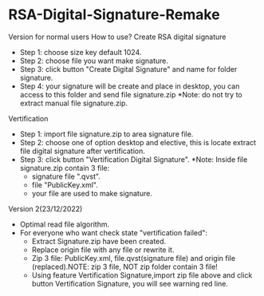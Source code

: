 # RSA-Digital-Signature-Remake
Version for normal users
How to use?
Create RSA digital signature
- Step 1: choose size key default 1024.
- Step 2: choose file you want make signature.
- Step 3: click button "Create Digital Signature" and name for folder signature.
- Step 4: your signature will be create and place in desktop, you can access to this folder and send file signature.zip 
*Note: do not try to extract manual file signature.zip.

Vertification
- Step 1: import file signature.zip to area signature file.
- Step 2: choose one of option desktop and elective, this is locate extract file digital signature after vertification.
- Step 3: click button "Vertification Digital Signature".
*Note: Inside file signature.zip contain 3 file:
  - signature file ".qvst".
  - file "PublicKey.xml".
  - your file are used to make signature.

Version 2(23/12/2022)
- Optimal read file algorithm.
- For everyone who want check state "vertification failed":
    - Extract Signature.zip have been created.
    - Replace origin file with any file or rewrite it.
    - Zip 3 file: PublicKey.xml, file.qvst(signature file) and origin file (replaced).NOTE: zip 3 file, NOT zip folder contain 3 file!
    - Using feature Vertification Signature,import zip file above and click button Vertification Signature, you will see warning red line.

